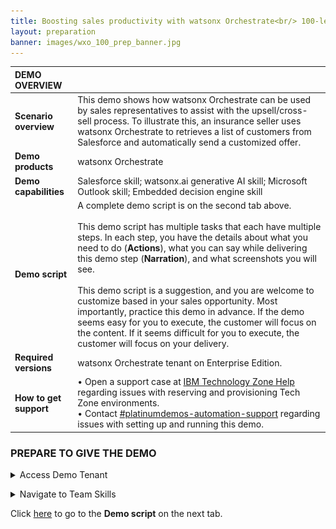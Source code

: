 ```yaml
---
title: Boosting sales productivity with watsonx Orchestrate<br/> 100-level live demo
layout: preparation
banner: images/wxo_100_prep_banner.jpg
---
```


<span id="place1"></span>

<span id="top"></span>

<inline-notification text="This 100-level demo is appropriate for both Sellers and Tech Sellers, and does not require technical skills. This demo only covers the end user view. <br/> A more in-depth 300-level demo, designed for tech sellers, will be available shortly."></inline-notification>

| **DEMO OVERVIEW** | | 
| :---         | :--- |
| **Scenario overview** | This demo shows how watsonx Orchestrate can be used by sales representatives to assist with the upsell/cross-sell process. To illustrate this, an insurance seller uses watsonx Orchestrate to retrieves a list of customers from Salesforce and automatically send a customized offer.|
| **Demo products** | watsonx Orchestrate |
| **Demo capabilities** | Salesforce skill; watsonx.ai generative AI skill; Microsoft Outlook skill; Embedded decision engine skill|
| **Demo script** | A complete demo script is on the second tab above. <br/><br/> This demo script has multiple tasks that each have multiple steps. In each step, you have the details about what you need to do (**Actions**), what you can say while delivering this demo step (**Narration**), and what screenshots you will see.<br/><br/>This demo script is a suggestion, and you are welcome to customize based in your sales opportunity. Most importantly, practice this demo in advance. If the demo seems easy for you to execute, the customer will focus on the content. If it seems difficult for you to execute, the customer will focus on your delivery. |
| **Required versions** | watsonx Orchestrate tenant on Enterprise Edition. |
| **How to get support** | • Open a support case at <a href="https://techzone.ibm.com/help" target="_blank" rel="noreferrer">IBM Technology Zone Help</a> regarding issues with reserving and provisioning Tech Zone environments.<br/>• Contact <a href="https://ibm-cloud.slack.com/archives/C0216F39ACU" target="_blank" rel="noreferrer">#platinumdemos-automation-support</a> regarding issues with setting up and running this demo. |

### **PREPARE TO GIVE THE DEMO**
<details markdown="1">

<summary>Access Demo Tenant</summary>

You will need access to the [production tenant](https://dl.watson-orchestrate.ibm.com/home) for sales enablement. 
<br/><br/>If you have been added to multiple accounts on the above production tenant, you will see a list of available account names.<br/> Select the **BP Enablement NA EE** and login with your IBM email.<br/><img src="images/prep-1-1-tenants.jpg" width="600" /><br/>If you have been added to a single account on the above production tenant, you won't be shown a list of available accounts and will be logged straight into the account after entering your IBM email.<br/><br/>

**If you are not onboarded to the demo tenant or account**, contact one of the admins listed [here](https://ibm.ent.box.com/notes/1288049469199?s=abq1otgk14w5dnfveyz6hry7lgu1pt3r).
</details>

<p/>
<details markdown="1">

<summary>Navigate to Team Skills</summary>

When you log into watsonx Orchestrate, the default view is **personal skills**. To run the demo, change the view to **team skills**.<br/><img src="images/prep-1-2-teamskills.jpg" width="600" />
</details>

<p/>

Click [here](demo-script) to go to the **Demo script** on the next tab.